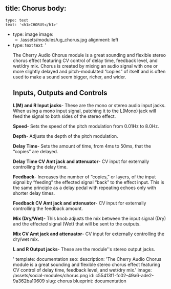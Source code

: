 title: Chorus
body:
  -
    type: text
    text: '<h1>CHORUS</h1>'
  -
    type: image
    image:
      - /assets/modules/ug_chorus.jpg
    alignment: left
  -
    type: text
    text: '<p>The Cherry Audio Chorus module is a great sounding and flexible stereo chorus effect featuring CV control of delay time, feedback level, and wet/dry mix. Chorus is created by mixing an audio signal with one or more slightly delayed and pitch-modulated “copies” of itself and is often used to make a sound seem bigger, richer, and wider.</p><h2><strong>Inputs, Outputs and Controls</strong></h2><p><strong>L(M) and R Input jacks</strong>- These are the mono or stereo audio input jacks. When using a mono input signal, patching it to the L(Mono) jack will feed the signal to both sides of the stereo effect.</p><p><strong>Speed</strong>- Sets the speed of the pitch modulation from 0.01Hz to 8.0Hz.</p><p><strong>Depth</strong>- Adjusts the depth of the pitch modulation.</p><p><strong>Delay Time</strong>- Sets the amount of time, from 4ms to 50ms, that the “copies” are delayed.</p><p><strong>Delay Time CV Amt jack and attenuator</strong>- CV input for externally controlling the delay time.</p><p><strong>Feedback</strong>- Increases the number of “copies,” or layers, of the input signal by “feeding” the effected signal “back” to the effect input. This is the same principle as a delay pedal with repeating echoes only with shorter delay times.</p><p><strong>Feedback CV Amt jack and attenuator</strong>- CV input for externally controlling the feedback amount.</p><p><strong>Mix (Dry/Wet)</strong>- This knob adjusts the mix between the input signal (Dry) and the effected signal (Wet) that will be sent to the outputs.</p><p><strong>Mix CV Amt jack and attenuator</strong>- CV input for externally controlling the dry/wet mix.</p><p><strong>L and R Output jacks</strong>- These are the module''s stereo output jacks.</p>'
template: documentation
seo:
  description: 'The Cherry Audio Chorus module is a great sounding and flexible stereo chorus effect featuring CV control of delay time, feedback level, and wet/dry mix.'
  image: /assets/social-modules/chorus.png
id: c55413f1-fc02-49a6-ade2-9a362ba10609
slug: chorus
blueprint: documentation
